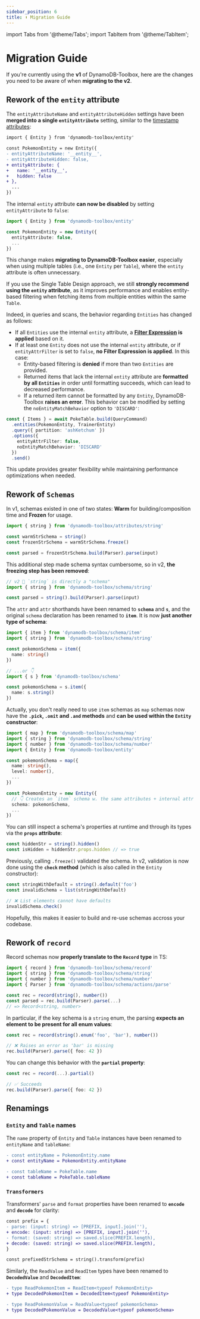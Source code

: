 ```yaml
---
sidebar_position: 6
title: ⬆ Migration Guide
---
```


import Tabs from '@theme/Tabs';
import TabItem from '@theme/TabItem';

# Migration Guide

If you're currently using the **v1** of DynamoDB-Toolbox, here are the changes you need to be aware of when **migrating to the v2**.

## Rework of the `entity` attribute

The `entityAttributeName` and `entityAttributeHidden` settings have been **merged into a single `entityAttribute`** setting, similar to the [timestamp attributes](../3-entities/2-internal-attributes/index.md#timestamp-attributes):

```diff
import { Entity } from 'dynamodb-toolbox/entity'

const PokemonEntity = new Entity({
- entityAttributeName: '__entity__',
- entityAttributeHidden: false,
+ entityAttribute: {
+   name: '__entity__',
+   hidden: false
+ },
  ...
})
```

The internal `entity` attribute **can now be disabled** by setting `entityAttribute` to `false`:

```ts
import { Entity } from 'dynamodb-toolbox/entity'

const PokemonEntity = new Entity({
  entityAttribute: false,
  ...
})
```

This change makes **migrating to DynamoDB-Toolbox easier**, especially when using multiple tables (i.e., one `Entity` per `Table`), where the `entity` attribute is often unnecessary.

If you use the Single Table Design approach, we still **strongly recommend using the `entity` attribute**, as it improves performance and enables entity-based filtering when fetching items from multiple entities within the same `Table`.

Indeed, in queries and scans, the behavior regarding `Entities` has changed as follows:

- If all `Entities` use the internal `entity` attribute, a **[Filter Expression](https://docs.aws.amazon.com/amazondynamodb/latest/APIReference/API_Scan.html#API_Scan_RequestSyntax) is applied** based on it.
- If at least one `Entity` does not use the internal `entity` attribute, or if `entityAttrFilter` is set to `false`, **no Filter Expression is applied**. In this case:
  - Entity-based filtering is **denied** if more than two `Entities` are provided.
  - Returned items that lack the internal `entity` attribute are **formatted by all `Entities`** in order until formatting succeeds, which can lead to decreased performance.
  - If a returned item cannot be formatted by any `Entity`, DynamoDB-Toolbox **raises an error**. This behavior can be modified by setting the `noEntityMatchBehavior` option to `'DISCARD'`:

```ts
const { Items } = await PokeTable.build(QueryCommand)
  .entities(PokemonEntity, TrainerEntity)
  .query({ partition: 'ashKetchum' })
  .options({
    entityAttrFilter: false,
    noEntityMatchBehavior: 'DISCARD'
  })
  .send()
```

This update provides greater flexibility while maintaining performance optimizations when needed.

## Rework of `Schemas`

In v1, schemas existed in one of two states: **Warm** for building/composition time and **Frozen** for usage.

```ts
import { string } from 'dynamodb-toolbox/attributes/string'

const warmStrSchema = string()
const frozenStrSchema = warmStrSchema.freeze()

const parsed = frozenStrSchema.build(Parser).parse(input)
```

This additional step made schema syntax cumbersome, so in v2, **the freezing step has been removed**:

```ts
// v2 🙌 `string` is directly a "schema"
import { string } from 'dynamodb-toolbox/schema/string'

const parsed = string().build(Parser).parse(input)
```

The `attr` and `attr` shorthands have been renamed to **`schema`** and **`s`**, and the original `schema` declaration has been renamed to **`item`**. It is now **just another type of schema**:

```ts
import { item } from 'dynamodb-toolbox/schema/item'
import { string } from 'dynamodb-toolbox/schema/string'

const pokemonSchema = item({
  name: string()
})

// ...or 👇
import { s } from 'dynamodb-toolbox/schema'

const pokemonSchema = s.item({
  name: s.string()
})
```

Actually, you don't really need to use `item` schemas as `map` schemas now have the **`.pick`, `.omit` and `.and` methods** and **can be used within the `Entity` constructor**:

```ts
import { map } from 'dynamodb-toolbox/schema/map'
import { string } from 'dynamodb-toolbox/schema/string'
import { number } from 'dynamodb-toolbox/schema/number'
import { Entity } from 'dynamodb-toolbox/entity'

const pokemonSchema = map({
  name: string(),
  level: number(),
  ...
})

const PokemonEntity = new Entity({
  // 👇 Creates an `item` schema w. the same attributes + internal attributes
  schema: pokemonSchema,
  ...
})
```

You can still inspect a schema's properties at runtime and through its types via the **`props` attribute**:

```ts
const hiddenStr = string().hidden()
const isHidden = hiddenStr.props.hidden // => true
```

Previously, calling `.freeze()` validated the schema. In v2, validation is now done using the **`check` method** (which is also called in the `Entity` constructor):

```ts
const stringWithDefault = string().default('foo')
const invalidSchema = list(stringWithDefault)

// ❌ List elements cannot have defaults
invalidSchema.check()
```

Hopefully, this makes it easier to build and re-use schemas accross your codebase.

## Rework of `record`

Record schemas now **properly translate to the `Record` type** in TS:

```ts
import { record } from 'dynamodb-toolbox/schema/record'
import { string } from 'dynamodb-toolbox/schema/string'
import { number } from 'dynamodb-toolbox/schema/number'
import { Parser } from 'dynamodb-toolbox/schema/actions/parse'

const rec = record(string(), number())
const parsed = rec.build(Parser).parse(...)
// => Record<string, number>
```

In particular, if the key schema is a `string` enum, the parsing **expects an element to be present for all enum values**:

```ts
const rec = record(string().enum('foo', 'bar'), number())

// ❌ Raises an error as 'bar' is missing
rec.build(Parser).parse({ foo: 42 })
```

You can change this behavior with the **`partial` property**:

```ts
const rec = record(...).partial()

// ✅ Succeeds
rec.build(Parser).parse({ foo: 42 })
```

## Renamings

### `Entity` and `Table` names

The `name` property of `Entity` and `Table` instances have been renamed to `entityName` and `tableName`:

```diff
- const entityName = PokemonEntity.name
+ const entityName = PokemonEntity.entityName

- const tableName = PokeTable.name
+ const tableName = PokeTable.tableName
```

### `Transformers`

Transformers' `parse` and `format` properties have been renamed to **`encode`** and **`decode`** for clarity:

```diff
const prefix = {
- parse: (input: string) => [PREFIX, input].join(''),
+ encode: (input: string) => [PREFIX, input].join(''),
- format: (saved: string) => saved.slice(PREFIX.length),
+ decode: (saved: string) => saved.slice(PREFIX.length),
}

const prefixedStrSchema = string().transform(prefix)
```

Similarly, the `ReadValue` and `ReadItem` types have been renamed to **`DecodedValue`** and **`DecodedItem`**:

```diff
- type ReadPokemonItem = ReadItem<typeof PokemonEntity>
+ type DecodedPokemonItem = DecodedItem<typeof PokemonEntity>

- type ReadPokemonValue = ReadValue<typeof pokemonSchema>
+ type DecodedPokemonValue = DecodedValue<typeof pokemonSchema>
```
